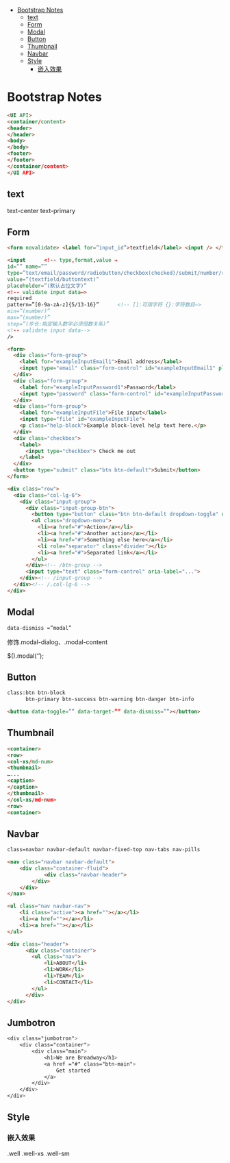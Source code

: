 <!-- TOC depthFrom:1 depthTo:6 withLinks:1 updateOnSave:1 orderedList:0 -->

- [Bootstrap Notes](#bootstrap-notes)
	- [text](#text)
	- [Form](#form)
	- [Modal](#modal)
	- [Button](#button)
	- [Thumbnail](#thumbnail)
	- [Navbar](#navbar)
	- [Style](#style)
		- [嵌入效果](#嵌入效果)

<!-- /TOC -->

# Bootstrap Notes

```html
<UI API>
<container/content>
<header>
</header>
<body>
</body>
<footer>
</footer>
</container/content>
</UI API>
```

## text

text-center text-primary

## Form

```html
<form novalidate> <label for=”input_id”>textfield</label> <input /> </form>

<input      <!-- type,format,value →
id=”” name=””
type=”text/email/password/radiobutton/checkbox(checked)/submit/number/range/color/date/url”
value=”(textfield/buttontext)”
placeholder=”(默认占位文字)”
<!-- validate input data–>
required
pattern=”[0-9a-zA-z]{5/13-16}”      <!-- []:可用字符 {}:字符数目—>
min=”(number)”
max=”(number)”
step=”(步长:指定输入数字必须倍数关系)”
<!-- validate input data-->
/>
```

```html
<form>
  <div class="form-group">
    <label for="exampleInputEmail1">Email address</label>
    <input type="email" class="form-control" id="exampleInputEmail1" placeholder="Email">
  </div>
  <div class="form-group">
    <label for="exampleInputPassword1">Password</label>
    <input type="password" class="form-control" id="exampleInputPassword1" placeholder="Password">
  </div>
  <div class="form-group">
    <label for="exampleInputFile">File input</label>
    <input type="file" id="exampleInputFile">
    <p class="help-block">Example block-level help text here.</p>
  </div>
  <div class="checkbox">
    <label>
      <input type="checkbox"> Check me out
    </label>
  </div>
  <button type="submit" class="btn btn-default">Submit</button>
</form>

<div class="row">
  <div class="col-lg-6">
    <div class="input-group">
      <div class="input-group-btn">
        <button type="button" class="btn btn-default dropdown-toggle" data-toggle="dropdown" aria-haspopup="true" aria-expanded="false">Action <span class="caret"></span></button>
        <ul class="dropdown-menu">
          <li><a href="#">Action</a></li>
          <li><a href="#">Another action</a></li>
          <li><a href="#">Something else here</a></li>
          <li role="separator" class="divider"></li>
          <li><a href="#">Separated link</a></li>
        </ul>
      </div><!-- /btn-group -->
      <input type="text" class="form-control" aria-label="...">
    </div><!-- /input-group -->
  </div><!-- /.col-lg-6 -->
</div>
```

## Modal

```html
data-dismiss =”modal”
```

修饰.modal-dialog、.modal-content

$().modal(‘’);

## Button

```html
class:btn btn-block
      btn-primary btn-success btn-warning btn-danger btn-info

<button data-toggle=”” data-target-”” data-dismiss=””></button>
```

## Thumbnail

```html
<container>
<row>
<col-xs/md-num>
<thumbnail>
…...
<caption>
</caption>
</thumbnail>
</col-xs/md-num>
<row>
<container>
```

## Navbar

```html
class=navbar navbar-default navbar-fixed-top nav-tabs nav-pills
```

```html
<nav class="navbar navbar-default">
	<div class="container-fluid">
      		<div class="navbar-header">
		</div>
	</div>
</nav>

<ul class="nav navbar-nav">
    <li class="active"><a href=""></a></li>
    <li><a href=""></a></li>
    <li><a href=""></a></li>
</ul>

<div class="header">
      <div class="container">
        <ul class="nav">
            <li>ABOUT</li>
            <li>WORK</li>
            <li>TEAM</li>
            <li>CONTACT</li>
        </ul>
      </div>
</div>
```

## Jumbotron

```css
<div class="jumbotron">
    <div class="container">
        <div class="main">
            <h1>We are Broadway</h1>
            <a href ="#" class="btn-main">
          		Get started
          	</a>
        </div>
    </div>
</div>
```

## Style

### 嵌入效果

.well  .well-xs  .well-sm
